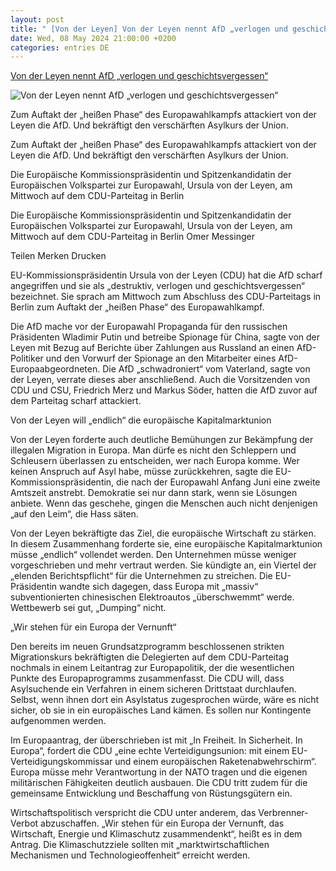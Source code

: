 ```yaml
---
layout: post
title: " [Von der Leyen] Von der Leyen nennt AfD „verlogen und geschichtsvergessen“"
date: Wed, 08 May 2024 21:00:00 +0200
categories: entries DE
---
```

[Von der Leyen nennt AfD „verlogen und geschichtsvergessen“](https://www.faz.net/aktuell/politik/europawahl/von-der-leyen-nennt-afd-verlogen-und-geschichtsvergessen-19706150.html)

![Von der Leyen nennt AfD „verlogen und geschichtsvergessen“](https://media1.faz.net/ppmedia/aktuell/1074330298/1.9706233/facebook_teaser/die-europaeische.jpg)

Zum Auftakt der „heißen Phase“ des Europawahlkampfs attackiert von der Leyen die AfD. Und bekräftigt den verschärften Asylkurs der Union.

Zum Auftakt der „heißen Phase“ des Europawahlkampfs attackiert von der Leyen die AfD. Und bekräftigt den verschärften Asylkurs der Union.

Die Europäische Kommissionspräsidentin und Spitzenkandidatin der Europäischen Volkspartei zur Europawahl, Ursula von der Leyen, am Mittwoch auf dem CDU-Parteitag in Berlin

Die Europäische Kommissionspräsidentin und Spitzenkandidatin der Europäischen Volkspartei zur Europawahl, Ursula von der Leyen, am Mittwoch auf dem CDU-Parteitag in Berlin Omer Messinger

Teilen Merken Drucken

EU-Kommissionspräsidentin Ursula von der Leyen (CDU) hat die AfD scharf angegriffen und sie als „destruktiv, verlogen und geschichtsvergessen“ bezeichnet. Sie sprach am Mittwoch zum Abschluss des CDU-Parteitags in Berlin zum Auftakt der „heißen Phase“ des Europawahlkampf.

Die AfD mache vor der Europawahl Propaganda für den russischen Präsidenten Wladimir Putin und betreibe Spionage für China, sagte von der Leyen mit Bezug auf Berichte über Zahlungen aus Russland an einen AfD-Politiker und den Vorwurf der Spionage an den Mitarbeiter eines AfD-Europaabgeordneten. Die AfD „schwadroniert“ vom Vaterland, sagte von der Leyen, verrate dieses aber anschließend. Auch die Vorsitzenden von CDU und CSU, Friedrich Merz und Markus Söder, hatten die AfD zuvor auf dem Parteitag scharf attackiert.

Von der Leyen will „endlich“ die europäische Kapitalmarktunion

Von der Leyen forderte auch deutliche Bemühungen zur Bekämpfung der illegalen Migration in Europa. Man dürfe es nicht den Schleppern und Schleusern überlassen zu entscheiden, wer nach Europa komme. Wer keinen Anspruch auf Asyl habe, müsse zurückkehren, sagte die EU-Kommissionspräsidentin, die nach der Europawahl Anfang Juni eine zweite Amtszeit anstrebt. Demokratie sei nur dann stark, wenn sie Lösungen anbiete. Wenn das geschehe, gingen die Menschen auch nicht denjenigen „auf den Leim“, die Hass säten.

Von der Leyen bekräftigte das Ziel, die europäische Wirtschaft zu stärken. In diesem Zusammenhang forderte sie, eine europäische Kapitalmarktunion müsse „endlich“ vollendet werden. Den Unternehmen müsse weniger vorgeschrieben und mehr vertraut werden. Sie kündigte an, ein Viertel der „elenden Berichtspflicht“ für die Unternehmen zu streichen. Die EU-Präsidentin wandte sich dagegen, dass Europa mit „massiv“ subventionierten chinesischen Elektroautos „überschwemmt“ werde. Wettbewerb sei gut, „Dumping“ nicht.

„Wir stehen für ein Europa der Vernunft“

Den bereits im neuen Grundsatzprogramm beschlossenen strikten Migrationskurs bekräftigten die Delegierten auf dem CDU-Parteitag nochmals in einem Leitantrag zur Europapolitik, der die wesentlichen Punkte des Europaprogramms zusammenfasst. Die CDU will, dass Asylsuchende ein Verfahren in einem sicheren Drittstaat durchlaufen. Selbst, wenn ihnen dort ein Asylstatus zugesprochen würde, wäre es nicht sicher, ob sie in ein europäisches Land kämen. Es sollen nur Kontingente aufgenommen werden.

Im Europaantrag, der überschrieben ist mit „In Freiheit. In Sicherheit. In Europa“, fordert die CDU „eine echte Verteidigungsunion: mit einem EU-Verteidigungskommissar und einem europäischen Raketenabwehrschirm“. Europa müsse mehr Verantwortung in der NATO tragen und die eigenen militärischen Fähigkeiten deutlich ausbauen. Die CDU tritt zudem für die gemeinsame Entwicklung und Beschaffung von Rüstungsgütern ein.

Wirtschaftspolitisch verspricht die CDU unter anderem, das Verbrenner-Verbot abzuschaffen. „Wir stehen für ein Europa der Vernunft, das Wirtschaft, Energie und Klimaschutz zusammendenkt“, heißt es in dem Antrag. Die Klimaschutzziele sollten mit „marktwirtschaftlichen Mechanismen und Technologieoffenheit“ erreicht werden.

